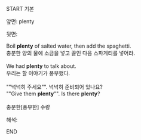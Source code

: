 START
기본

앞면:
plenty


뒷면:
 <div><div>Boil <strong>plenty</strong> of salted water, then add the spaghetti. </div><div>충분한 양의 물에 소금을 넣고 끓인 다음 스파게티를 넣어라.</div><div><br></div><div><div>We had <strong>plenty</strong> to talk about. </div><div><div>우리는 할 이야기가 풍부했다.</div></div></div></div><div><br></div><div><div><div><span>""넉넉히 주세요"". 넉넉히 준비되어 있나요?</span></div></div><div><div><span>""Give them <strong>plenty</strong>"". Is there <strong>plenty</strong>?</span></div></div></div><div><br></div><div>충분한[풍부한] 수량 <div>


해석:
<!--ID: 1746614454444-->
END